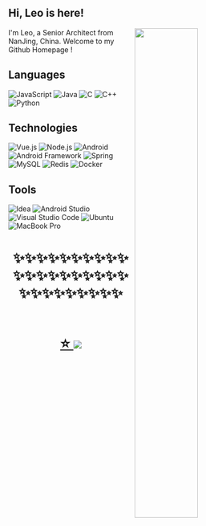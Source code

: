 ## Hi, Leo is here!

[<img align="right" width="50%" src="https://github-readme-stats.vercel.app/api?username=leo94666&theme=gruvbox&show_icons=true">](https://metrics.lecoq.io/ouuan?template=classic)

I'm Leo, a Senior Architect from NanJing, China.
Welcome to my Github Homepage !

## Languages

![JavaScript](https://img.shields.io/badge/-JavaScript-535D6C?&logo=JavaScript&logoColor=violet)
![Java](https://img.shields.io/badge/-Java-535D6C?&logo=Java)
![C](https://img.shields.io/badge/-C-535D6C?&logo=c)
![C++](https://img.shields.io/badge/-C++-535D6C?&logo=c%2B%2B)
![Python](https://img.shields.io/badge/-Python-535D6C?&logo=Python)


## Technologies

![Vue.js](https://img.shields.io/badge/-Vue.js-535D6C?&logo=Vue%2Ejs)
![Node.js](https://img.shields.io/badge/-Node.js-535D6C?&logo=node%2Ejs)
![Android](https://img.shields.io/badge/-Android-535D6C?&logo=Android)
![Android Framework](https://img.shields.io/badge/-Android%20Framework-535D6C?&logo=Android)
![Spring](https://img.shields.io/badge/-Spring-535D6C?&logo=Spring)
![MySQL](https://img.shields.io/badge/-Mysql-535D6C?&logo=mysql)
![Redis](https://img.shields.io/badge/-Redis-535D6C?&logo=Redis)
![Docker](https://img.shields.io/badge/-Docker-535D6C?&logo=Docker)


## Tools
![Idea](https://img.shields.io/badge/-Intellij%20Idea-535D6C?&logo=intellij-idea)
![Android Studio](https://img.shields.io/badge/-Android%20Studio-535D6C?&logo=Android-Studio)
![Visual Studio Code](https://img.shields.io/badge/-Visual%20Studio%20Code-535D6C?&logo=Visual-Studio-Code)
![Ubuntu](https://img.shields.io/badge/-Ubuntu-535D6C?&logo=Ubuntu)
![MacBook Pro](https://img.shields.io/badge/-Macbook%20Pro-535D6C?&logo=apple)


<h1 align="center">

✨✨✨✨✨✨✨✨✨✨✨✨✨✨✨✨✨✨✨✨✨✨✨✨✨✨✨✨✨

<p align="center">
  <br/>
  <a href="https://leo94666.github.io/" target="_blank">
    ⭐️ <img src="https://img.shields.io/badge/Blogger-%230077B5.svg?&style=flat-square&logo=Blogger&logoColor=white">
  </a>
</p>
</h1>


